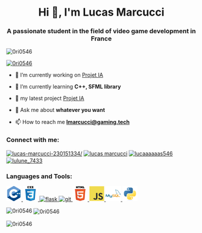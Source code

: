 <h1 align="center">Hi 👋, I'm Lucas Marcucci</h1>
<h3 align="center">A passionate student in the field of video game development in France</h3>

<p align="left"> <img src="https://komarev.com/ghpvc/?username=0ri0546&label=Profile%20views&color=0e75b6&style=flat" alt="0ri0546" /> </p>

<p align="left"> <a href="https://github.com/ryo-ma/github-profile-trophy"><img src="https://github-profile-trophy.vercel.app/?username=0ri0546" alt="0ri0546" /></a> </p>

- 🔭 I’m currently working on [Projet IA](https://github.com/dark-dylan-93220/ProjetIA)

- 🌱 I’m currently learning **C++, SFML library**

- 👯 my latest project [Projet IA](https://github.com/dark-dylan-93220/ProjetIA)

- 💬 Ask me about **whatever you want**

- 📫 How to reach me **lmarcucci@gaming.tech**

<h3 align="left">Connect with me:</h3>
<p align="left">
<a href="https://linkedin.com/in/lucas-marcucci-230151334/" target="blank"><img align="center" src="https://raw.githubusercontent.com/rahuldkjain/github-profile-readme-generator/master/src/images/icons/Social/linked-in-alt.svg" alt="lucas-marcucci-230151334/" height="30" width="40" /></a>
<a href="https://fb.com/lucas marcucci" target="blank"><img align="center" src="https://raw.githubusercontent.com/rahuldkjain/github-profile-readme-generator/master/src/images/icons/Social/facebook.svg" alt="lucas marcucci" height="30" width="40" /></a>
<a href="https://instagram.com/lucaaaaaas546" target="blank"><img align="center" src="https://raw.githubusercontent.com/rahuldkjain/github-profile-readme-generator/master/src/images/icons/Social/instagram.svg" alt="lucaaaaaas546" height="30" width="40" /></a>
<a href="https://discordapp.com/users/800817905687461888" target="blank"><img align="center" src="https://raw.githubusercontent.com/rahuldkjain/github-profile-readme-generator/master/src/images/icons/Social/discord.svg" alt="lulune_7433" height="30" width="40" /></a>
</p>

<h3 align="left">Languages and Tools:</h3>
<p align="left"> <a href="https://www.w3schools.com/cpp/" target="_blank" rel="noreferrer"> <img src="https://raw.githubusercontent.com/devicons/devicon/master/icons/cplusplus/cplusplus-original.svg" alt="cplusplus" width="40" height="40"/> </a> <a href="https://www.w3schools.com/css/" target="_blank" rel="noreferrer"> <img src="https://raw.githubusercontent.com/devicons/devicon/master/icons/css3/css3-original-wordmark.svg" alt="css3" width="40" height="40"/> </a> <a href="https://flask.palletsprojects.com/" target="_blank" rel="noreferrer"> <img src="https://www.vectorlogo.zone/logos/pocoo_flask/pocoo_flask-icon.svg" alt="flask" width="40" height="40"/> </a> <a href="https://git-scm.com/" target="_blank" rel="noreferrer"> <img src="https://www.vectorlogo.zone/logos/git-scm/git-scm-icon.svg" alt="git" width="40" height="40"/> </a> <a href="https://www.w3.org/html/" target="_blank" rel="noreferrer"> <img src="https://raw.githubusercontent.com/devicons/devicon/master/icons/html5/html5-original-wordmark.svg" alt="html5" width="40" height="40"/> </a> <a href="https://developer.mozilla.org/en-US/docs/Web/JavaScript" target="_blank" rel="noreferrer"> <img src="https://raw.githubusercontent.com/devicons/devicon/master/icons/javascript/javascript-original.svg" alt="javascript" width="40" height="40"/> </a> <a href="https://www.mysql.com/" target="_blank" rel="noreferrer"> <img src="https://raw.githubusercontent.com/devicons/devicon/master/icons/mysql/mysql-original-wordmark.svg" alt="mysql" width="40" height="40"/> </a> <a href="https://www.python.org" target="_blank" rel="noreferrer"> <img src="https://raw.githubusercontent.com/devicons/devicon/master/icons/python/python-original.svg" alt="python" width="40" height="40"/> </a> </p>

<p><img align="left" src="https://github-readme-stats.vercel.app/api/top-langs?username=0ri0546&show_icons=true&locale=en&layout=compact" alt="0ri0546" /></p>

<p>&nbsp;<img align="center" src="https://github-readme-stats.vercel.app/api?username=0ri0546&show_icons=true&locale=en" alt="0ri0546" /></p>

<p><img align="center" src="https://github-readme-streak-stats.herokuapp.com/?user=0ri0546&" alt="0ri0546" /></p>

